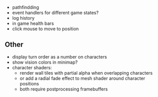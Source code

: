 - pathfindding
- event handlers for different game states?
- log history
- in game health bars
- click mouse to move to position

## Other
- display turn order as a number on characters
- show vision colors in minimap?
- character shaders:
  - render wall tiles with partial alpha when overlapping characters
  - or add a radial fade effect to mesh shader around character positions
  - both require postprocessing framebuffers
